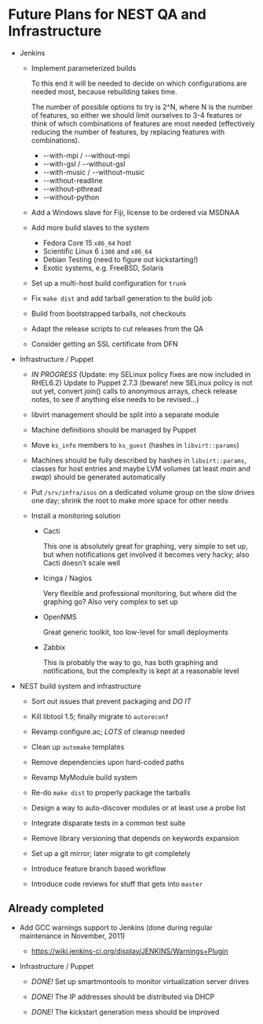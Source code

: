 Future Plans for NEST QA and Infrastructure
===========================================

- Jenkins
  
  
    + Implement parameterized builds
  
      To this end it will be needed to decide on which configurations are needed most, because rebuilding takes time.
      
      The number of possible options to try is 2^N, where N is the number of features, so either we should limit ourselves to 3-4 features or think of which combinations of features are most needed (effectively reducing the number of features, by replacing features with combinations).
  
        * --with-mpi / --without-mpi
        * --with-gsl / --without-gsl
        * --with-music / --without-music
        * --without-readline
        * --without-pthread
        * --without-python
  
    + Add a Windows slave for Fiji, license to be ordered via MSDNAA
  
    + Add more build slaves to the system
  
        * Fedora Core 15 `x86_64` host
        * Scientific Linux 6 `i386` and `x86_64`
        * Debian Testing (need to figure out kickstarting!)
        * Exotic systems, e.g. FreeBSD, Solaris
  
    + Set up a multi-host build configuration for `trunk`
  
    + Fix `make dist` and add tarball generation to the build job
  
    + Build from bootstrapped tarballs, not checkouts
  
    + Adapt the release scripts to cut releases from the QA
  
    + Consider getting an SSL certificate from DFN
  
- Infrastructure / Puppet
  
    + *IN PROGRESS* (Update: my SELinux policy fixes are now included in RHEL6.2) Update to Puppet 2.7.3 (beware! new SELinux policy is not out yet, convert join() calls to anonymous arrays, check release notes, to see if anything else needs to be revised...)
  
    + libvirt management should be split into a separate module
  
    + Machine definitions should be managed by Puppet
  
    + Move `ks_info` members to `ks_guest` (hashes in `libvirt::params`)
  
    + Machines should be fully described by hashes in `libvirt::params`, classes for host entries and maybe LVM volumes (at least _main_ and _swap_) should be generated automatically
  
    + Put `/srv/infra/isos` on a dedicated volume group on the slow drives one day; shrink the root to make more space for other needs
  
    + Install a monitoring solution
  
        * Cacti
  
            This one is absolutely great for graphing, very simple to set up, but when notifications get involved it becomes very hacky; also Cacti doesn't scale well
  
        * Icinga / Nagios
  
            Very flexible and professional monitoring, but where did the graphing go? Also very complex to set up
  
        * OpenNMS
  
            Great generic toolkit, too low-level for small deployments
  
        * Zabbix
  
            This is probably the way to go, has both graphing and notifications, but the complexity is kept at a reasonable level
  
- NEST build system and infrastructure
  
    + Sort out issues that prevent packaging and *DO IT*
  
    + Kill libtool 1.5; finally migrate to `autoreconf`
  
    + Revamp configure.ac; *LOTS* of cleanup needed
  
    + Clean up `automake` templates
  
    + Remove dependencies upon hard-coded paths
  
    + Revamp MyModule build system
  
    + Re-do `make dist` to properly package the tarballs
  
    + Design a way to auto-discover modules or at least use a probe list
  
    + Integrate disparate tests in a common test suite
  
    + Remove library versioning that depends on keywords expansion
  
    + Set up a git mirror; later migrate to git completely
  
    + Introduce feature branch based workflow
  
    + Introduce code reviews for stuff that gets into `master`

Already completed
-----------------

- Add GCC warnings support to Jenkins (done during regular maintenance in November, 2011)
  
    * https://wiki.jenkins-ci.org/display/JENKINS/Warnings+Plugin

- Infrastructure / Puppet
  
    + *DONE!* Set up smartmontools to monitor virtualization server drives
  
    + *DONE!* The IP addresses should be distributed via DHCP
  
    + *DONE!* The kickstart generation mess should be improved
  


